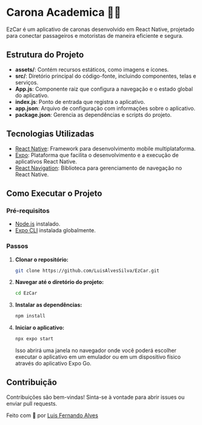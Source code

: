 ﻿# Carona Academica 🚗💛

EzCar é um aplicativo de caronas desenvolvido em React Native, projetado para conectar passageiros e motoristas de maneira eficiente e segura.

## Estrutura do Projeto

- **assets/**: Contém recursos estáticos, como imagens e ícones.
- **src/**: Diretório principal do código-fonte, incluindo componentes, telas e serviços.
- **App.js**: Componente raiz que configura a navegação e o estado global do aplicativo.
- **index.js**: Ponto de entrada que registra o aplicativo.
- **app.json**: Arquivo de configuração com informações sobre o aplicativo.
- **package.json**: Gerencia as dependências e scripts do projeto.

## Tecnologias Utilizadas

- [React Native](https://reactnative.dev/): Framework para desenvolvimento mobile multiplataforma.
- [Expo](https://expo.dev/): Plataforma que facilita o desenvolvimento e a execução de aplicativos React Native.
- [React Navigation](https://reactnavigation.org/): Biblioteca para gerenciamento de navegação no React Native.

## Como Executar o Projeto

### Pré-requisitos

- [Node.js](https://nodejs.org/) instalado.
- [Expo CLI](https://docs.expo.dev/get-started/installation/) instalada globalmente.

### Passos

1. **Clonar o repositório:**
   ```bash
   git clone https://github.com/LuisAlvesSilva/EzCar.git
   ```

2. **Navegar até o diretório do projeto:**
   ```bash
   cd EzCar
   ```

3. **Instalar as dependências:**
   ```bash
   npm install
   ```

4. **Iniciar o aplicativo:**
   ```bash
   npx expo start
   ```
   Isso abrirá uma janela no navegador onde você poderá escolher executar o aplicativo em um emulador ou em um dispositivo físico através do aplicativo Expo Go.

## Contribuição

Contribuições são bem-vindas! Sinta-se à vontade para abrir issues ou enviar pull requests.

Feito com 💛 por [Luis Fernando Alves](https://github.com/LuisAlvesSilva)

